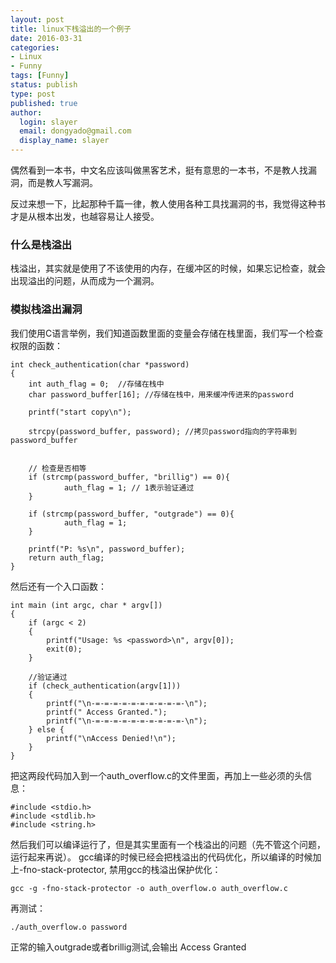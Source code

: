 ```yaml
---
layout: post
title: linux下栈溢出的一个例子
date: 2016-03-31
categories:
- Linux
- Funny
tags: [Funny]
status: publish
type: post
published: true
author:
  login: slayer
  email: dongyado@gmail.com
  display_name: slayer
---
```


偶然看到一本书，中文名应该叫做黑客艺术，挺有意思的一本书，不是教人找漏洞，而是教人写漏洞。

反过来想一下，比起那种千篇一律，教人使用各种工具找漏洞的书，我觉得这种书才是从根本出发，也越容易让人接受。

### 什么是栈溢出
栈溢出，其实就是使用了不该使用的内存，在缓冲区的时候，如果忘记检查，就会出现溢出的问题，从而成为一个漏洞。


### 模拟栈溢出漏洞

我们使用C语言举例，我们知道函数里面的变量会存储在栈里面，我们写一个检查权限的函数：


    int check_authentication(char *password)
    {
        int auth_flag = 0;  //存储在栈中
        char password_buffer[16]; //存储在栈中，用来缓冲传进来的password

        printf("start copy\n");

        strcpy(password_buffer, password); //拷贝password指向的字符串到 password_buffer


        // 检查是否相等
        if (strcmp(password_buffer, "brillig") == 0){
                auth_flag = 1; // 1表示验证通过
        }

        if (strcmp(password_buffer, "outgrade") == 0){
                auth_flag = 1;
        }

        printf("P: %s\n", password_buffer);
        return auth_flag;
    }


然后还有一个入口函数：

    int main (int argc, char * argv[])
    {
        if (argc < 2)
        {
            printf("Usage: %s <password>\n", argv[0]);
            exit(0);
        }

        //验证通过
        if (check_authentication(argv[1]))
        {
            printf("\n-=-=-=-=-=-=-=-=-=-=-\n");
            printf(" Access Granted.");
            printf("\n-=-=-=-=-=-=-=-=-=-=-\n");
        } else {
            printf("\nAccess Denied!\n");
        }
    }

把这两段代码加入到一个auth_overflow.c的文件里面，再加上一些必须的头信息：

    #include <stdio.h>
    #include <stdlib.h>
    #include <string.h>

然后我们可以编译运行了，但是其实里面有一个栈溢出的问题（先不管这个问题，运行起来再说）。
gcc编译的时候已经会把栈溢出的代码优化，所以编译的时候加上-fno-stack-protector, 禁用gcc的栈溢出保护优化：

    gcc -g -fno-stack-protector -o auth_overflow.o auth_overflow.c 

再测试：

    ./auth_overflow.o password 

正常的输入outgrade或者brillig测试,会输出 Access Granted
